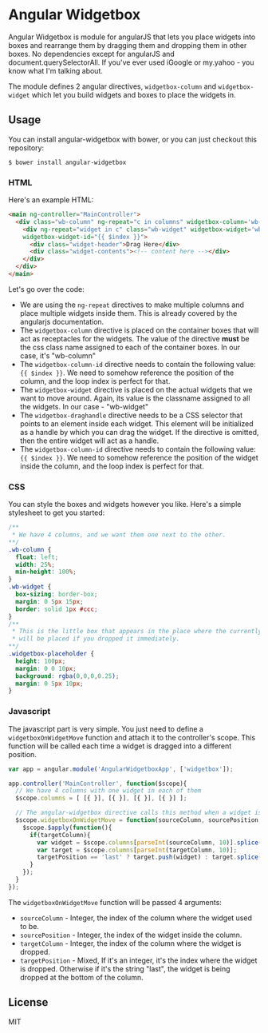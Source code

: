 # Angular Widgetbox

Angular Widgetbox is module for angularJS that lets you place widgets into boxes and rearrange them by dragging them and dropping them in other boxes. No dependencies except for angularJS and document.querySelectorAll. If you've ever used iGoogle or my.yahoo - you know what I'm talking about.

The module defines 2 angular directives, `widgetbox-column` and `widgetbox-widget` which let you build widgets and boxes to place the widgets in.

## Usage

You can install angular-widgetbox with bower, or you can just checkout this repository:

`$ bower install angular-widgetbox`

### HTML

Here's an example HTML:

```html
<main ng-controller="MainController">
  <div class="wb-column" ng-repeat="c in columns" widgetbox-column='wb-column' widgetbox-column-id="{{ $index }}">
    <div ng-repeat="widget in c" class="wb-widget" widgetbox-widget='wb-widget' widgetbox-draghandle=".widget-header"
    widgetbox-widget-id="{{ $index }}">
      <div class="widget-header">Drag Here</div>
      <div class="widget-contents"><!-- content here --></div>
    </div>
  </div>
</main>
```

Let's go over the code:

- We are using the `ng-repeat` directives to make multiple columns and place multiple widgets inside them. This is already covered by the angularjs documentation.
- The `widgetbox-column` directive is placed on the container boxes that will act as receptacles for the widgets. The value of the directive **must** be the css class name assigned to each of the container boxes. In our case, it's "wb-column"
- The `widgetbox-column-id` directive needs to contain the following value: `{{ $index }}`. We need to somehow reference the position of the column, and the loop index is perfect for that.
- The `widgetbox-widget` directive is placed on the actual widgets that we want to move around. Again, its value is the classname assigned to all the widgets. In our case - "wb-widget"
- The `widgetbox-draghandle` directive needs to be a CSS selector that points to an element inside each widget. This element will be initialized as a handle by which you can drag the widget. If the directive is omitted, then the entire widget will act as a handle.
- The `widgetbox-column-id` directive needs to contain the following value: `{{ $index }}`. We need to somehow reference the position of the widget inside the column, and the loop index is perfect for that.

### CSS

You can style the boxes and widgets however you like. Here's a simple stylesheet to get you started:

```css
/**
 * We have 4 columns, and we want them one next to the other.
**/
.wb-column {
  float: left;
  width: 25%;
  min-height: 100%;
}
.wb-widget {
  box-sizing: border-box;
  margin: 0 5px 15px;
  border: solid 1px #ccc;
}
/**
 * This is the little box that appears in the place where the currently dragged widget 
 * will be placed if you dropped it immediately.
**/
.widgetbox-placeholder {
  height: 100px;
  margin: 0 0 10px;
  background: rgba(0,0,0,0.25);
  margin: 0 5px 10px;
}
```

### Javascript

The javascript part is very simple. You just need to define a `widgetboxOnWidgetMove` function and attach it to the controller's scope. This function will be called each time a widget is dragged into a different position.

```javascript
var app = angular.module('AngularWidgetboxApp', ['widgetbox']);

app.controller('MainController', function($scope){ 
  // We have 4 columns with one widget in each of them
  $scope.columns = [ [{ }], [{ }], [{ }], [{ }] ];

  // The angular-widgetbox directive calls this method when a widget is moved
  $scope.widgetboxOnWidgetMove = function(sourceColumn, sourcePosition, targetColumn, targetPosition){
    $scope.$apply(function(){
      if(targetColumn){
        var widget = $scope.columns[parseInt(sourceColumn, 10)].splice(parseInt(sourcePosition, 10), 1)[0];
        var target = $scope.columns[parseInt(targetColumn, 10)];
        targetPosition == 'last' ? target.push(widget) : target.splice(parseInt(targetPosition, 10), 0, widget);
      }
    });
  }
});
```

The `widgetboxOnWidgetMove` function will be passed 4 arguments:

- `sourceColumn` - Integer, the index of the column where the widget used to be.
- `sourcePosition` - Integer, the index of the widget inside the column.
- `targetColumn` - Integer, the index of the column where the widget is dropped.
- `targetPosition` - Mixed, If it's an integer, it's the index where the widget is dropped. Otherwise if it's the string "last", the widget is being dropped at the bottom of the column.

## License

MIT


